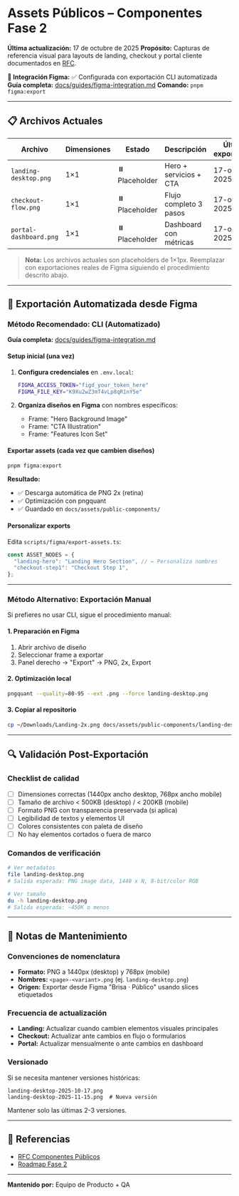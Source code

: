 # Assets Públicos – Componentes Fase 2

**Última actualización:** 17 de octubre de 2025
**Propósito:** Capturas de referencia visual para layouts de landing, checkout y portal cliente documentados en [RFC](../../product/rfc-public-components.md).

**🎨 Integración Figma:** ✅ Configurada con exportación CLI automatizada
**Guía completa:** [docs/guides/figma-integration.md](../guides/figma-integration.md)
**Comando:** `pnpm figma:export`

---

## 📋 Archivos Actuales

| Archivo                | Dimensiones | Estado         | Descripción            | Última exportación |
| ---------------------- | ----------- | -------------- | ---------------------- | ------------------ |
| `landing-desktop.png`  | 1×1         | ⏸️ Placeholder | Hero + servicios + CTA | 17-oct-2025        |
| `checkout-flow.png`    | 1×1         | ⏸️ Placeholder | Flujo completo 3 pasos | 17-oct-2025        |
| `portal-dashboard.png` | 1×1         | ⏸️ Placeholder | Dashboard con métricas | 17-oct-2025        |

> **Nota:** Los archivos actuales son placeholders de 1×1px. Reemplazar con exportaciones reales de Figma siguiendo el procedimiento descrito abajo.

---

## 🎨 Exportación Automatizada desde Figma

### Método Recomendado: CLI (Automatizado)

**Guía completa:** [docs/guides/figma-integration.md](../guides/figma-integration.md)

#### Setup inicial (una vez)

1. **Configura credenciales** en `.env.local`:

   ```bash
   FIGMA_ACCESS_TOKEN="figd_your_token_here"
   FIGMA_FILE_KEY="K9Xu2wZ3mT4vLp8qR1nY5e"
   ```

2. **Organiza diseños en Figma** con nombres específicos:
   - Frame: "Hero Background Image"
   - Frame: "CTA Illustration"
   - Frame: "Features Icon Set"

#### Exportar assets (cada vez que cambien diseños)

```bash
pnpm figma:export
```

**Resultado:**

- ✅ Descarga automática de PNG 2x (retina)
- ✅ Optimización con pngquant
- ✅ Guardado en `docs/assets/public-components/`

#### Personalizar exports

Edita `scripts/figma/export-assets.ts`:

```typescript
const ASSET_NODES = {
  "landing-hero": "Landing Hero Section", // ← Personaliza nombres
  "checkout-step1": "Checkout Step 1",
};
```

---

### Método Alternativo: Exportación Manual

Si prefieres no usar CLI, sigue el procedimiento manual:

#### 1. Preparación en Figma

1. Abrir archivo de diseño
2. Seleccionar frame a exportar
3. Panel derecho → "Export" → PNG, 2x, Export

#### 2. Optimización local

```bash
pngquant --quality=80-95 --ext .png --force landing-desktop.png
```

#### 3. Copiar al repositorio

```bash
cp ~/Downloads/Landing-2x.png docs/assets/public-components/landing-desktop.png
```

---

## 🔍 Validación Post-Exportación

### Checklist de calidad

- [ ] Dimensiones correctas (1440px ancho desktop, 768px ancho mobile)
- [ ] Tamaño de archivo < 500KB (desktop) / < 200KB (mobile)
- [ ] Formato PNG con transparencia preservada (si aplica)
- [ ] Legibilidad de textos y elementos UI
- [ ] Colores consistentes con paleta de diseño
- [ ] No hay elementos cortados o fuera de marco

### Comandos de verificación

```bash
# Ver metadatos
file landing-desktop.png
# Salida esperada: PNG image data, 1440 x N, 8-bit/color RGB

# Ver tamaño
du -h landing-desktop.png
# Salida esperada: ~450K o menos
```

---

## 📝 Notas de Mantenimiento

### Convenciones de nomenclatura

- **Formato:** PNG a 1440px (desktop) y 768px (mobile)
- **Nombres:** `<page>-<variant>.png` (ej. `landing-desktop.png`)
- **Origen:** Exportar desde Figma "Brisa · Público" usando slices etiquetados

### Frecuencia de actualización

- **Landing:** Actualizar cuando cambien elementos visuales principales
- **Checkout:** Actualizar ante cambios en flujo o formularios
- **Portal:** Actualizar mensualmente o ante cambios en dashboard

### Versionado

Si se necesita mantener versiones históricas:

```
landing-desktop-2025-10-17.png
landing-desktop-2025-11-15.png  # Nueva versión
```

Mantener solo las últimas 2-3 versiones.

---

## 📎 Referencias

- [RFC Componentes Públicos](../../product/rfc-public-components.md)
- [Roadmap Fase 2](../../product/phase-2-roadmap.md)

---

**Mantenido por:** Equipo de Producto + QA
